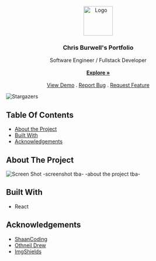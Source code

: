 <br/>
<p align="center">
  <a href="https://github.com/countchrisdo/portfolio">
    <img src="https://cdn.onlinewebfonts.com/svg/img_65295.png" alt="Logo" width="80" height="80">
  </a>

  <h3 align="center">Chris Burwell's Portfolio</h3>

  <p align="center">
    Software Engineer / Fullstack Developer 
    <br/>
    <br/>
    <a href="https://github.com/countchrisdo/portfolio"><strong>Explore »</strong></a>
    <br/>
    <br/>
    <a href="https://github.com/countchrisdo/portfolio">View Demo</a>
    .
    <a href="https://github.com/countchrisdo/portfolio/issues">Report Bug</a>
    .
    <a href="https://github.com/countchrisdo/portfolio/issues">Request Feature</a>
  </p>
</p>

![Stargazers](https://img.shields.io/github/stars/countchrisdo/portfolio?style=social) 

## Table Of Contents

* [About the Project](#about-the-project)
* [Built With](#built-with)
* [Acknowledgements](#acknowledgements)

## About The Project

![Screen Shot](https://www.webdevelopersnotes.com/wp-content/uploads/create-a-simple-home-page.png)
-screenshot tba-
-about the project tba-

## Built With

- React

## Acknowledgements

* [ShaanCoding](https://github.com/ShaanCoding/)
* [Othneil Drew](https://github.com/othneildrew/Best-README-Template)
* [ImgShields](https://shields.io/)
